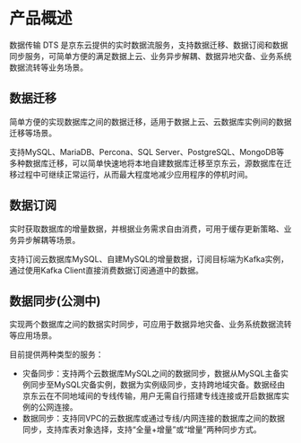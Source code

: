 # 产品概述

数据传输 DTS 是京东云提供的实时数据流服务，支持数据迁移、数据订阅和数据同步服务，可简单方便的满足数据上云、业务异步解耦、数据异地灾备、业务系统数据流转等业务场景。

## 数据迁移

简单方便的实现数据库之间的数据迁移，适用于数据上云、云数据库实例间的数据迁移等场景。

支持MySQL、MariaDB、Percona、SQL Server、PostgreSQL、MongoDB等多种数据库迁移，可以简单快速地将本地自建数据库迁移至京东云，源数据库在迁移过程中可继续正常运行，从而最大程度地减少应用程序的停机时间。

## 数据订阅

实时获取数据库的增量数据，并根据业务需求自由消费，可用于缓存更新策略、业务异步解耦等场景。

支持订阅云数据库MySQL、自建MySQL的增量数据，订阅目标端为Kafka实例，通过使用Kafka Client直接消费数据订阅通道中的数据。

## 数据同步(公测中)

实现两个数据库之间的数据实时同步，可应用于数据异地灾备、业务系统数据流转等应用场景。

目前提供两种类型的服务：

- 灾备同步：支持两个云数据库MySQL之间的数据同步，数据从MySQL主备实例同步至MySQL灾备实例，数据为实例级同步，支持跨地域灾备。数据经由京东云在不同地域间的专线传输，用户无需自行搭建专线连接或开启数据库实例的公网连接。
- 数据同步：支持同VPC的云数据库或通过专线/内网连接的数据库之间的数据同步，支持库表对象选择，支持“全量+增量”或“增量”两种同步方式。


